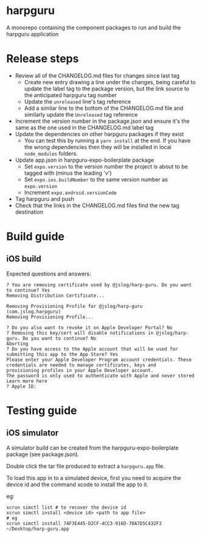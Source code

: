 # harpguru

A monorepo containing the component packages to run and build the harpguru application

# Release steps

- Review all of the CHANGELOG.md files for changes since last tag
  - Create new entry drawing a line under the changes, being careful to update the label tag to the package version, but the link source to the anticipated harpguru tag number
  - Update the `unreleased` line's tag reference
  - Add a similar line to the bottom of the CHANGELOG.md file and similarly update the `Unreleased` tag reference
- Increment the version number in the package.json and ensure it's the same as the one used in the CHANGELOG.md label tag
- Update the dependencies on other harpguru packages if they exist
  - You can test this by running a `yarn install` at the end. If you have the wrong dependencies then they will be installed in local `node_modules` folders.
- Update app.json in harpguru-expo-boilerplate package
  - Set `expo.version` to the version number the project is about to be tagged with (minus the leading 'v')
  - Set `expo.ios.buildNumber` to the same version number as `expo.version`
  - Increment `expo.android.versionCode`
- Tag harpguru and push
- Check that the links in the CHANGELOG.md files find the new tag destination

# Build guide

## iOS build

Expected questions and answers:

```
? You are removing certificate used by @jslog/harp-guru. Do you want to continue? Yes
Removing Distribution Certificate...

Removing Provisioning Profile for @jslog/harp-guru (com.jslog.harpguru)
Removing Provisioning Profile...

? Do you also want to revoke it on Apple Developer Portal? No
? Removing this key/cert will disable notifications in @jslog/harp-guru. Do you want to continue? No
Aborting
? Do you have access to the Apple account that will be used for submitting this app to the App Store? Yes
Please enter your Apple Developer Program account credentials. These credentials are needed to manage certificates, keys and
provisioning profiles in your Apple Developer account.
The password is only used to authenticate with Apple and never stored
Learn more here
? Apple ID:
```

# Testing guide

## iOS simulator

A simulator build can be created from the harpguru-expo-boilerplate package (see package.json).

Double click the tar file produced to extract a `harpguru.app` file.

To load this app in to a simulated device, first you need to acquire the device id and the command xcode to install the app to it.

eg:

```
xcrun simctl list # to recover the device id
xcrun simctl install <device id> <path to app file>
# eg
xcrun simctl install 74F3E445-D2CF-4CC3-916D-70A7D5C432F3 ~/Desktop/harp-guru.app
```
